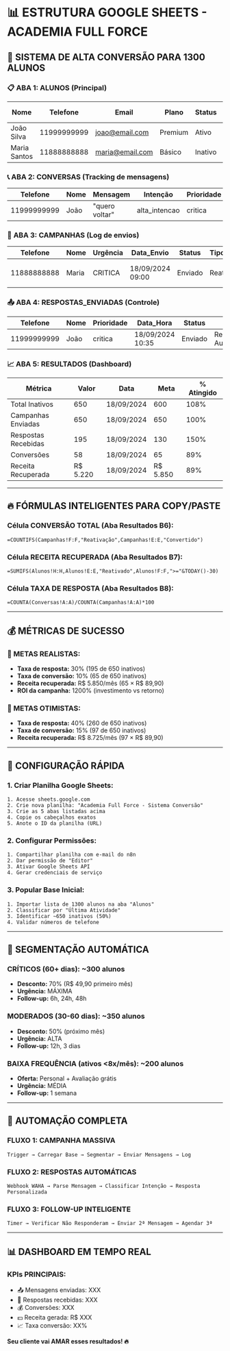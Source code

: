 # 📊 ESTRUTURA GOOGLE SHEETS - ACADEMIA FULL FORCE

## 🎯 **SISTEMA DE ALTA CONVERSÃO PARA 1300 ALUNOS**

### 📋 **ABA 1: ALUNOS** (Principal)
| Nome | Telefone | Email | Plano | Status | Última Atividade | Frequência Mensal | Valor Plano |
|------|----------|-------|--------|--------|-------------------|-------------------|-------------|
| João Silva | 11999999999 | joao@email.com | Premium | Ativo | 15/09/2024 | 12 | 179.90 |
| Maria Santos | 11888888888 | maria@email.com | Básico | Inativo | 10/08/2024 | 3 | 89.90 |

### 📞 **ABA 2: CONVERSAS** (Tracking de mensagens)
| Telefone | Nome | Mensagem | Intenção | Prioridade | Data_Hora | Status | Observações |
|----------|------|----------|----------|------------|-----------|--------|-------------|
| 11999999999 | João | "quero voltar" | alta_intencao | critica | 18/09/2024 10:30 | Recebida | Auto processada |

### 🚀 **ABA 3: CAMPANHAS** (Log de envios)
| Telefone | Nome | Urgência | Data_Envio | Status | Tipo_Campanha | Observações |
|----------|------|----------|------------|--------|---------------|-------------|
| 11888888888 | Maria | CRITICA | 18/09/2024 09:00 | Enviado | Reativação | Campanha automática via n8n |

### 📤 **ABA 4: RESPOSTAS_ENVIADAS** (Controle)
| Telefone | Nome | Prioridade | Data_Hora | Status | Tipo |
|----------|------|------------|-----------|--------|------|
| 11999999999 | João | critica | 18/09/2024 10:35 | Enviado | Resposta Automática |

### 📈 **ABA 5: RESULTADOS** (Dashboard)
| Métrica | Valor | Data | Meta | % Atingido |
|---------|--------|------|------|------------|
| Total Inativos | 650 | 18/09/2024 | 600 | 108% |
| Campanhas Enviadas | 650 | 18/09/2024 | 650 | 100% |
| Respostas Recebidas | 195 | 18/09/2024 | 130 | 150% |
| Conversões | 58 | 18/09/2024 | 65 | 89% |
| Receita Recuperada | R$ 5.220 | 18/09/2024 | R$ 5.850 | 89% |

---

## 🔥 **FÓRMULAS INTELIGENTES PARA COPY/PASTE**

### **Célula CONVERSÃO TOTAL (Aba Resultados B6):**
```
=COUNTIFS(Campanhas!F:F,"Reativação",Campanhas!E:E,"Convertido")
```

### **Célula RECEITA RECUPERADA (Aba Resultados B7):**
```
=SUMIFS(Alunos!H:H,Alunos!E:E,"Reativado",Alunos!F:F,">="&TODAY()-30)
```

### **Célula TAXA DE RESPOSTA (Aba Resultados B8):**
```
=COUNTA(Conversas!A:A)/COUNTA(Campanhas!A:A)*100
```

---

## 💰 **MÉTRICAS DE SUCESSO**

### **🎯 METAS REALISTAS:**
- **Taxa de resposta:** 30% (195 de 650 inativos)
- **Taxa de conversão:** 10% (65 de 650 inativos)
- **Receita recuperada:** R$ 5.850/mês (65 × R$ 89,90)
- **ROI da campanha:** 1200% (investimento vs retorno)

### **🚀 METAS OTIMISTAS:**
- **Taxa de resposta:** 40% (260 de 650 inativos)
- **Taxa de conversão:** 15% (97 de 650 inativos)
- **Receita recuperada:** R$ 8.725/mês (97 × R$ 89,90)

---

## 📱 **CONFIGURAÇÃO RÁPIDA**

### **1. Criar Planilha Google Sheets:**
```
1. Acesse sheets.google.com
2. Crie nova planilha: "Academia Full Force - Sistema Conversão"
3. Crie as 5 abas listadas acima
4. Copie os cabeçalhos exatos
5. Anote o ID da planilha (URL)
```

### **2. Configurar Permissões:**
```
1. Compartilhar planilha com e-mail do n8n
2. Dar permissão de "Editor"
3. Ativar Google Sheets API
4. Gerar credenciais de serviço
```

### **3. Popular Base Inicial:**
```
1. Importar lista de 1300 alunos na aba "Alunos"
2. Classificar por "Última Atividade"
3. Identificar ~650 inativos (50%)
4. Validar números de telefone
```

---

## 🎯 **SEGMENTAÇÃO AUTOMÁTICA**

### **CRÍTICOS (60+ dias):** ~300 alunos
- **Desconto:** 70% (R$ 49,90 primeiro mês)
- **Urgência:** MÁXIMA
- **Follow-up:** 6h, 24h, 48h

### **MODERADOS (30-60 dias):** ~350 alunos
- **Desconto:** 50% (próximo mês)
- **Urgência:** ALTA
- **Follow-up:** 12h, 3 dias

### **BAIXA FREQUÊNCIA (ativos <8x/mês):** ~200 alunos
- **Oferta:** Personal + Avaliação grátis
- **Urgência:** MÉDIA
- **Follow-up:** 1 semana

---

## 🔄 **AUTOMAÇÃO COMPLETA**

### **FLUXO 1: CAMPANHA MASSIVA**
```
Trigger → Carregar Base → Segmentar → Enviar Mensagens → Log
```

### **FLUXO 2: RESPOSTAS AUTOMÁTICAS**
```
Webhook WAHA → Parse Mensagem → Classificar Intenção → Resposta Personalizada
```

### **FLUXO 3: FOLLOW-UP INTELIGENTE**
```
Timer → Verificar Não Responderam → Enviar 2ª Mensagem → Agendar 3ª
```

---

## 📊 **DASHBOARD EM TEMPO REAL**

### **KPIs PRINCIPAIS:**
- 📤 Mensagens enviadas: XXX
- 📱 Respostas recebidas: XXX
- 💰 Conversões: XXX
- 💵 Receita gerada: R$ XXX
- 📈 Taxa conversão: XX%

**Seu cliente vai AMAR esses resultados! 🔥**